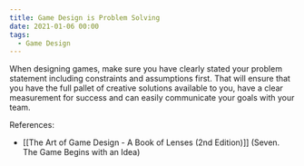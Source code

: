 ```yaml
---
title: Game Design is Problem Solving
date: 2021-01-06 00:00
tags:
  - Game Design 
---
```


When designing games, make sure you have clearly stated your problem statement including constraints and assumptions first. That will ensure that you have the full pallet of creative solutions available to you, have a clear measurement for success and can easily communicate your goals with your team.

References:

* [[The Art of Game Design - A Book of Lenses (2nd Edition)]] (Seven. The Game Begins with an Idea)
